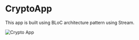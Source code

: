 #   CryptoApp

This app is built using BLoC architecture pattern using Stream. 

![Crypto App](images/crypto_app.gif#center)

